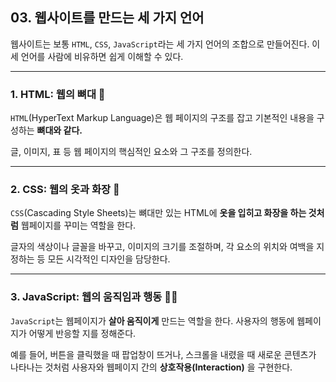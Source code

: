## 03. 웹사이트를 만드는 세 가지 언어

웹사이트는 보통 `HTML`, `CSS`, `JavaScript`라는 세 가지 언어의 조합으로 만들어진다. 이 세 언어를 사람에 비유하면 쉽게 이해할 수 있다.

---

### 1. HTML: 웹의 뼈대 🦴

`HTML`(HyperText Markup Language)은 웹 페이지의 구조를 잡고 기본적인 내용을 구성하는 **뼈대와 같다.**

글, 이미지, 표 등 웹 페이지의 핵심적인 요소와 그 구조를 정의한다.

---

### 2. CSS: 웹의 옷과 화장 🎨

`CSS`(Cascading Style Sheets)는 뼈대만 있는 HTML에 **옷을 입히고 화장을 하는 것처럼** 웹페이지를 꾸미는 역할을 한다.

글자의 색상이나 글꼴을 바꾸고, 이미지의 크기를 조절하며, 각 요소의 위치와 여백을 지정하는 등 모든 시각적인 디자인을 담당한다.

---

### 3. JavaScript: 웹의 움직임과 행동 🏃‍♂️

`JavaScript`는 웹페이지가 **살아 움직이게** 만드는 역할을 한다. 사용자의 행동에 웹페이지가 어떻게 반응할 지를 정해준다.

예를 들어, 버튼을 클릭했을 때 팝업창이 뜨거나, 스크롤을 내렸을 때 새로운 콘텐츠가 나타나는 것처럼 사용자와 웹페이지 간의 **상호작용(Interaction)** 을 구현한다.
